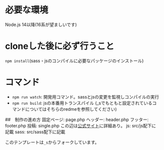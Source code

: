 # 必要な環境
Node.js 14以降(16系が望ましいです)

# cloneした後に必ず行うこと
`npm install`(sass・jsのコンパイルに必要なパッケージのインストール)

# コマンド
- `npm run watch`: 開発用コマンド。sassとjsの変更を監視しコンパイルの実行
- `npm run build`: jsの本番用トランスパイル
(_sでもともと設定されているコマンドについてはそちらのredmeを参照してください)

##　制作の進め方
固定ページ: page.php
ヘッダー: header.php
フッター: footer.php
投稿: single.php
この辺は[公式サイト](https://wpdocs.osdn.jp/%E3%83%86%E3%83%B3%E3%83%97%E3%83%AC%E3%83%BC%E3%83%88%E9%9A%8E%E5%B1%A4)に詳細あり。
js: src/js配下に記載
sass: src/sass配下に記載

このテンプレートは`_s`からフォークしています。
